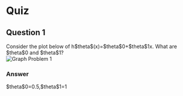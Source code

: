 Quiz
====

Question 1
----------

Consider the plot below of h\$theta\$(x)=\$theta\$0+\$theta\$1x. What are \$theta\$0 and \$theta\$1?  
![Graph Problem 1](https://github.com/UtkarshPathrabe/Machine-Learning-Stanford-University-Coursera/blob/master/Week%2001/02.%20Linear%20Regression%20with%20One%20Variable/Lecture02Graph.png)

### Answer

\$theta\$0=0.5,\$theta\$1=1